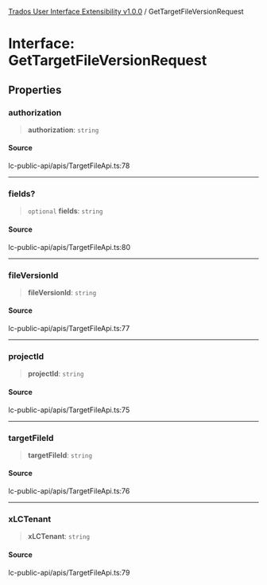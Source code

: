 [Trados User Interface Extensibility v1.0.0](../wiki/globals) / GetTargetFileVersionRequest

# Interface: GetTargetFileVersionRequest

## Properties

### authorization

> **authorization**: `string`

#### Source

lc-public-api/apis/TargetFileApi.ts:78

***

### fields?

> `optional` **fields**: `string`

#### Source

lc-public-api/apis/TargetFileApi.ts:80

***

### fileVersionId

> **fileVersionId**: `string`

#### Source

lc-public-api/apis/TargetFileApi.ts:77

***

### projectId

> **projectId**: `string`

#### Source

lc-public-api/apis/TargetFileApi.ts:75

***

### targetFileId

> **targetFileId**: `string`

#### Source

lc-public-api/apis/TargetFileApi.ts:76

***

### xLCTenant

> **xLCTenant**: `string`

#### Source

lc-public-api/apis/TargetFileApi.ts:79
